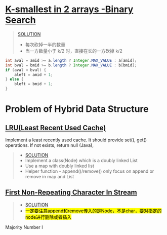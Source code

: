 # [K-smallest in 2 arrays -Binary Search](https://app.laicode.io/app/problem/202)

> [SOLUTION](https://github.com/Jianuo-Always-Coding/laicode_solution_java/blob/main/CLASS_NOTE/SOLUTION_64/Kth_Smallest_In_Two_Sorted_Arrays.java)
> - 每次砍掉一半的数量
> - 当一方数量小于 k/2 时，直接在长的一方砍掉 k/2

```java
int aval = amid >= a.length ? Integer.MAX_VALUE : a[amid];
int bval = bmid >= b.length ? Integer.MAX_VALUE : b[bmid];
if (aval < bval) {
    aleft = amid + 1;
} else {
    bleft = bmid + 1;
}
```

# Problem of Hybrid Data Structure
## [LRU(Least Recent Used Cache)](https://app.laicode.io/app/problem/205?plan=3)
Implement a least recently used cache. It should provide set(), get() operations. If not exists, return null (Java),
> - [SOLUTION](https://github.com/Jianuo-Always-Coding/laicode_solution_java/blob/main/CLASS_NOTE/SOLUTION_64/LRU_Cache.java)
> - Implement a class(Node) which is a doubly linked List
> - Use a map with doubly linked list
> - Helper function - append()/remove() only focus on append or remove in map and List

##  [First Non-Repeating Character In Stream](https://app.laicode.io/app/problem/288)
> - [SOLUTION](https://github.com/Jianuo-Always-Coding/laicode_solution_java/blob/main/CLASS_NOTE/SOLUTION_64/First_NonRepeating_Character_In_Stream.java)
> - <mark>一定要注意append和remove传入的是Node，不是char，要对指定的node进行删除或者插入</mark>

Majority Number I